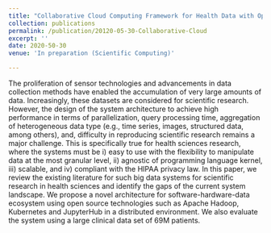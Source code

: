 ```yaml
---
title: "Collaborative Cloud Computing Framework for Health Data with Open Source Technologies"
collection: publications
permalink: /publication/20120-05-30-Collaborative-Cloud
excerpt: ''
date: 2020-50-30
venue: 'In preparation (Scientific Computing)'

---
```


The proliferation of sensor technologies and advancements in data collection methods have enabled the accumulation of 
very large amounts of data. Increasingly, these datasets are considered for scientific research. However, the design of 
the system architecture to achieve high performance in terms of parallelization, query processing time, aggregation of 
heterogeneous data type (e.g., time series, images, structured data, among others), and, difficulty in reproducing 
scientific research remains a major challenge. This is specifically true for health sciences research, where the systems 
must be i) easy to use with the flexibility to manipulate data at the most granular level, ii) agnostic of programming 
language kernel, iii) scalable, and iv) compliant with the HIPAA privacy law. In this paper, we review the existing 
literature for such big data systems for scientific research in health sciences and identify the gaps of the current 
system landscape. We propose a novel architecture for software-hardware-data ecosystem using open source technologies 
such as Apache Hadoop, Kubernetes and JupyterHub in a distributed environment. We also evaluate the system using a large 
clinical data set of 69M patients. 